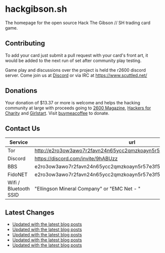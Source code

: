 # hackgibson.sh
The homepage for the open source Hack The Gibson // SH trading card game.


## Contributing

To add your card just submit a pull request with your card's front art, it would be added to the next run of set after community play testing.

Game play and discussions over the project is held the r2600 discord server. Come join us at [Discord](https://discord.com/invite/9hABUzz) or via IRC at https://www.scuttled.net/


## Donations

Your donation of $13.37 or more is welcome and helps the hacking community at large with proceeds going to [2600 Magazine](https://2600.com/), [Hackers for Charity](https://hackersforcharity.org) and [Girlstart](https://girlstart.org).  Visit [buymeacoffee](https://www.buymeacoffee.com/hackgibson.sh) to donate.


## Contact Us

Service | url
-|-
Tor | http://e2ro3ow3awo7r2favn24n65ycc2qmzkoayn5r57e3f56nvjwdcgg32ad.onion
Discord | https://discord.com/invite/9hABUzz
BBS | e2ro3ow3awo7r2favn24n65ycc2qmzkoayn5r57e3f56nvjwdcgg32ad.onion:23
FidoNET | e2ro3ow3awo7r2favn24n65ycc2qmzkoayn5r57e3f56nvjwdcgg32ad.onion:24554
Wifi / Bluetooth SSID | "Ellingson Mineral Company" or "EMC Net - <fidonet address>"

## Latest Changes
<!-- BLOG-POST-LIST:START -->
- [Updated with the latest blog posts](https://github.com/DFW2600/hackgibson.sh/commit/007b8884e36c8b3be368ec3f9561a5231fadaec6)
- [Updated with the latest blog posts](https://github.com/DFW2600/hackgibson.sh/commit/6bd5303e09a629f3c7e08afffbe3b11e7ac1b41b)
- [Updated with the latest blog posts](https://github.com/DFW2600/hackgibson.sh/commit/997fd3b117b4e2d11eb39ab7fb778d4dcbd548ca)
- [Updated with the latest blog posts](https://github.com/DFW2600/hackgibson.sh/commit/39b873a14ec0c9e663a1f6d916998815b1b2ca27)
- [Updated with the latest blog posts](https://github.com/DFW2600/hackgibson.sh/commit/ee528dadda94976eced5e1b375f302fa31dc993d)
<!-- BLOG-POST-LIST:END -->
